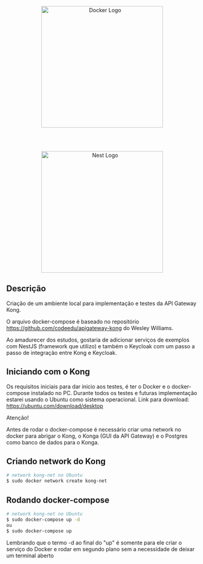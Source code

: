 <p align="center">
  <a href="https://www.docker.com/" target="blank"><img src="https://seekvectorlogo.com/docker-vector-logo-svg/" width="320" alt="Docker Logo" /></a>
</p>
<br>
<br>
<p align="center">
  <a href="https://konghq.com/kong" target="blank"><img src="https://2tjosk2rxzc21medji3nfn1g-wpengine.netdna-ssl.com/wp-content/uploads/2018/08/kong-combination-mark-colors.svg" width="320" alt="Nest Logo" /></a>
</p>

## Descrição

Criação de um ambiente local para implementação e testes da API Gateway Kong.

O arquivo docker-compose é baseado no repositório https://github.com/codeedu/apigateway-kong do Wesley Williams.

Ao amadurecer dos estudos, gostaria de adicionar serviços de exemplos com NestJS (framework que utilizo) e também o Keycloak com um passo a passo de integração entre Kong e Keycloak.


## Iniciando com o Kong

Os requisitos iniciais para dar inicio aos testes, é ter o Docker e o docker-compose instalado no PC.
Durante todos os testes e futuras implementação estarei usando o Ubuntu como sistema operacional.
Link para download: https://ubuntu.com/download/desktop

Atenção!

Antes de rodar o docker-compose é necessário criar uma network no docker para abrigar o Kong, o Konga (GUI da API Gateway) e o Postgres como banco de dados para o Konga.

## Criando network do Kong

```bash
# network kong-net no Ubuntu
$ sudo docker network create kong-net
```

## Rodando docker-compose

```bash
# network kong-net no Ubuntu
$ sudo docker-compose up -d
ou
$ sudo docker-compose up
```

Lembrando que o termo -d ao final do "up" é somente para ele criar o serviço do Docker e rodar em segundo plano sem a necessidade de deixar um terminal aberto